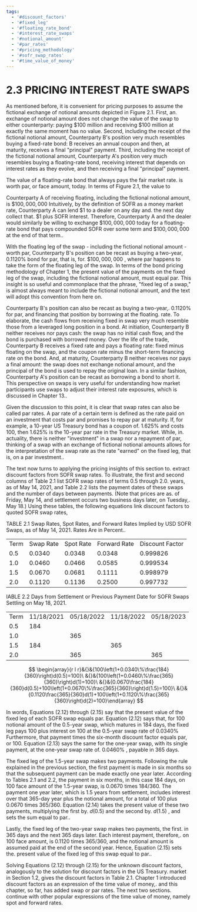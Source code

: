 ```yaml
---
tags:
  - '#discount_factors'
  - '#fixed_leg'
  - '#floating_rate_bond'
  - '#interest_rate_swaps'
  - '#notional_amount'
  - '#par_rates'
  - '#pricing_methodology'
  - '#sofr_swap_rates'
  - '#time_value_of_money'
---
```

# 2.3 PRICING INTEREST RATE SWAPS  

As mentioned before, it is convenient for pricing purposes to assume the fictional exchange of notional amounts depicted in Figure 2.1. First, an. exchange of notional amount does not change the value of the swap to either counterparty: paying $\$100$ million and receiving $\$100$ million at exactly the same moment has no value. Second, including the receipt of the fictional notional amount, Counterparty B's position very much resembles buying a fixed-rate bond: B receives an annual coupon and then, at maturity, receives a final "principal" payment. Third, including the receipt of the fictional notional amount, Counterparty A's position very much resembles buying a floating-rate bond, receiving interest that depends on interest rates as they evolve, and then receiving a final "principal" payment.  

The value of a floating-rate bond that always pays the fair market rate. is worth par, or face amount, today. In terms of Figure 2.1, the value to  

Counterparty A of receiving floating, including the fictional notional amount, is $\$100,000,000$ Intuitively, by the definition of SOFR as a money market rate, Counterparty A can lend $\$1$ to a dealer on any day and. the next day collect that. $\$1$ plus SOFR interest. Therefore, Counterparty A and the dealer would similarly be willing to exchange $\$100,000,000$ today for a floating-rate bond that pays compounded SOFR over some term and $\$100,000,000$ at the end of that term..  

With the floating leg of the swap - including the fictional notional amount - worth par, Counterparty B's position can be recast as buying a two-year, $0.1120\%$ bond for par, that is, for. $\$100,000,000$ , where par happens to take the form of the floating leg of the swap. In terms of the bond pricing methodology of Chapter 1, the present value of the payments on the fixed leg of the swap, including the fictional notional amount, must equal par. This insight is so useful and commonplace that the phrase, "fixed leg of a swap," is almost always meant to include the fictional notional amount, and the text will adopt this convention from here on.  

Counterparty B's position can also be recast as buying a two-year,. $0.1120\%$ for par, and financing that position by borrowing at the floating. rate. To elaborate, the cash flows from receiving fixed in swap very much resemble those from a leveraged long position in a bond. At initiation, Counterparty B neither receives nor pays cash: the swap has no initial cash flow, and the bond is purchased with borrowed money. Over the life of the trade, Counterparty B receives a fixed rate and pays a floating rate: fixed minus floating on the swap, and the coupon rate minus the short-term financing rate on the bond. And, at maturity, Counterparty B neither receives nor pays a final amount: the swap does not exchange notional amount, and the principal of the bond is used to repay the original loan. In a similar fashion, Counterparty A's position can be recast as borrowing a bond to short it. This perspective on swaps is very useful for understanding how market participants use swaps to adjust their interest rate exposures, which is discussed in Chapter 13..  

Given the discussion to this point, it is clear that swap rates can also be called par rates. A par rate of a certain term is defined as the rate paid on an investment that costs par and promises to repay par at maturity. If, for example, a 10-year US Treasury bond has a coupon of. $1.625\%$ and costs 100, then $1.625\%$ is the 10-year par rate in the Treasury market. While, in. actuality, there is neither "investment" in a swap nor a repayment of par, thinking of a swap with an exchange of fictional notional amounts allows for the interpretation of the swap rate as the rate "earned" on the fixed leg, that is, on a par investment..  

The text now turns to applying the pricing insights of this section to. extract discount factors from SOFR swap rates. To illustrate, the first and second columns of Table 2.1 list SOFR swap rates of terms 0.5 through 2.0. years, as of May 14, 2021, and Table 2.2 lists the payment dates of these swaps and the number of days between payments. (Note that prices are as. of Friday, May 14, and settlement occurs two business days later, on Tuesday,. May 18.) Using these tables, the following equations link discount factors to quoted SOFR swap rates,  

TABLE 2.1 Swap Rates, Spot Rates, and Forward Rates Implied by USD SOFR Swaps, as of May 14, 2021. Rates Are in Percent..   


<html><body><table><tr><td>Term</td><td>Swap Rate</td><td>Spot Rate</td><td>Forward Rate</td><td>Discount Factor</td></tr><tr><td>0.5</td><td>0.0340</td><td>0.0348</td><td>0.0348</td><td>0.999826</td></tr><tr><td>1.0</td><td>0.0460</td><td>0.0466</td><td>0.0585</td><td>0.999534</td></tr><tr><td>1.5</td><td>0.0670</td><td>0.0681</td><td>0.1111</td><td>0.998979</td></tr><tr><td>2.0</td><td>0.1120</td><td>0.1136</td><td>0.2500</td><td>0.997732</td></tr></table></body></html>  

IABLE 2.2  Days from Settlement or Previous Payment Date for SOFR Swaps Settling on May 18, 2021.   


<html><body><table><tr><td>Term</td><td>11/18/2021</td><td>05/18/2022</td><td>11/18/2022</td><td>05/18/2023</td></tr><tr><td>0.5</td><td>184</td><td></td><td></td><td></td></tr><tr><td>1.0</td><td></td><td>365</td><td></td><td></td></tr><tr><td>1.5</td><td>184</td><td></td><td>365</td><td></td></tr><tr><td>2.0</td><td></td><td>365</td><td></td><td>365</td></tr></table></body></html>  

$$
\begin{array}{r l r}&{}&{100\left(1+0.0340\%\frac{184}{360}\right)d(0.5)=100}\ &{}&{100\left(1+0.0460\%\frac{365}{360}\right)d(1)=100}\ &{}&{0.0670\frac{184}{360}d(0.5)+100\left(1+0.0670\%\frac{365}{360}\right)d(1.5)=100}\ &{}&{0.1120\frac{365}{360}d(1)+100\left(1+0.1120\%\frac{365}{360}\right)d(2)=100}\end{array}
$$  

In words, Equations (2.12) through (2.15) say that the present value of the fixed leg of each SOFR swap equals par. Equation (2.12) says that, for 100 notional amount of the 0.5-year swap, which matures in 184 days, the fixed leg pays 100 plus interest on 100 at the 0.5-year swap rate of $0.0340\%$ Furthermore, that payment times the six-month discount factor equals par, or 100. Equation (2.13) says the same for the one-year swap, with its single payment, at the one-year swap rate of. $0.0460\%$ , payable in 365 days.  

The fixed leg of the 1.5-year swap makes two payments. Following the rule explained in the previous section, the first payment is made in six months so that the subsequent payment can be made exactly one year later. According to Tables 2.1 and 2.2, the payment in six months, in this case 184 days, on 100 face amount of the 1.5-year swap, is $0.0670$ times 184/360. The payment one year later, which is 1.5 years from settlement, includes interest over that 365-day year plus the notional amount, for a total of 100 plus 0.0670 times 365/360. Equation (2.14) takes the present value of these two payments, multiplying the first by. $d(0.5)$ and the second by. $d(1.5)$ , and sets the sum equal to par..  

Lastly, the fixed leg of the two-year swap makes two payments, the first. in 365 days and the next 365 days later. Each interest payment, therefore,. on 100 face amount, is 0.1120 times 365/360, and the notional amount is assumed paid at the end of the second year. Hence, Equation (2.15) sets the. present value of the fixed leg of this swap equal to par..  

Solving Equations (2.12) through (2.15) for the unknown discount factors, analogously to the solution for discount factors in the US Treasury. market in Section 1.2, gives the discount factors in Table 2.1. Chapter 1 introduced discount factors as an expression of the time value of money,. and this chapter, so far, has added swap or par rates. The next two sections. continue with other popular expressions of the time value of money, namely spot and forward rates.  
